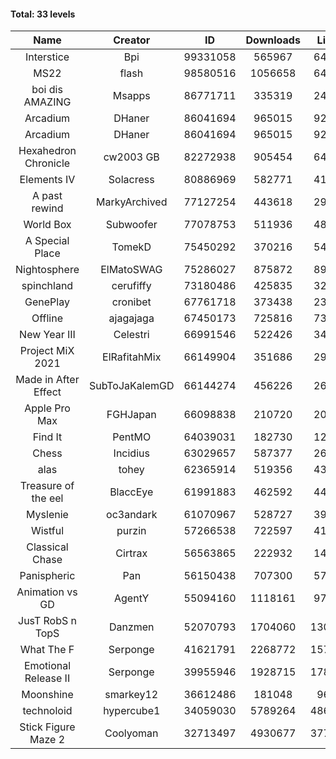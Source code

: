 #### Total: 33 levels

| Name | Creator | ID | Downloads | Likes |
|:---:|:---:|:---:|:---:|:---:|
| Interstice | Bpi | 99331058 | 565967 | 64264
| MS22 | flash | 98580516 | 1056658 | 64276
| boi dis AMAZING | Msapps | 86771711 | 335319 | 24170
| Arcadium | DHaner | 86041694 | 965015 | 92148
| Arcadium | DHaner | 86041694 | 965015 | 92148
| Hexahedron Chronicle | cw2003 GB | 82272938 | 905454 | 64046
| Elements IV | Solacress | 80886969 | 582771 | 41267
| A past rewind | MarkyArchived | 77127254 | 443618 | 29469
| World Box | Subwoofer | 77078753 | 511936 | 48186
| A Special Place | TomekD | 75450292 | 370216 | 54062
| Nightosphere | ElMatoSWAG | 75286027 | 875872 | 89577
| spinchland | cerufiffy | 73180486 | 425835 | 32715
| GenePlay | cronibet | 67761718 | 373438 | 23777
| Offline | ajagajaga | 67450173 | 725816 | 73438
| New Year III | Celestri | 66991546 | 522426 | 34082
| Project MiX 2021 | ElRafitahMix | 66149904 | 351686 | 29625
| Made in After Effect | SubToJaKalemGD | 66144274 | 456226 | 26006
| Apple Pro Max | FGHJapan | 66098838 | 210720 | 20283
| Find It | PentMO | 64039031 | 182730 | 12920
| Chess | Incidius | 63029657 | 587377 | 26182
| alas | tohey | 62365914 | 519356 | 43897
| Treasure of the eel | BlaccEye | 61991883 | 462592 | 44380
| Myslenie | oc3andark | 61070967 | 528727 | 39455
| Wistful | purzin | 57266538 | 722597 | 41345
| Classical Chase | Cirtrax | 56563865 | 222932 | 14959
| Panispheric | Pan | 56150438 | 707300 | 57190
| Animation vs GD | AgentY | 55094160 | 1118161 | 97216
| JusT RobS n TopS | Danzmen | 52070793 | 1704060 | 130070
| What The F | Serponge | 41621791 | 2268772 | 157271
| Emotional Release II | Serponge | 39955946 | 1928715 | 178164
| Moonshine | smarkey12 | 36612486 | 181048 | 9679
| technoloid | hypercube1 | 34059030 | 5789264 | 486690
| Stick Figure Maze 2 | Coolyoman | 32713497 | 4930677 | 377216

